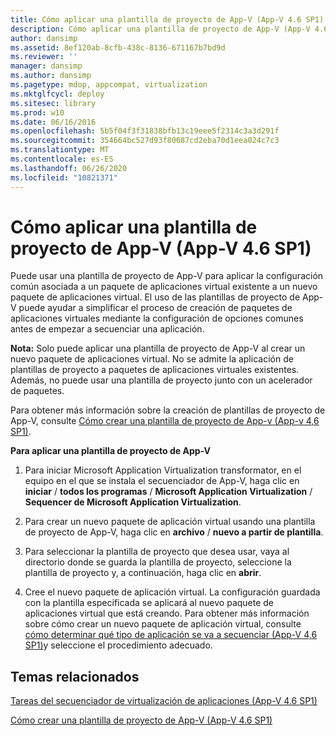 ```yaml
---
title: Cómo aplicar una plantilla de proyecto de App-V (App-V 4.6 SP1)
description: Cómo aplicar una plantilla de proyecto de App-V (App-V 4.6 SP1)
author: dansimp
ms.assetid: 8ef120ab-8cfb-438c-8136-671167b7bd9d
ms.reviewer: ''
manager: dansimp
ms.author: dansimp
ms.pagetype: mdop, appcompat, virtualization
ms.mktglfcycl: deploy
ms.sitesec: library
ms.prod: w10
ms.date: 06/16/2016
ms.openlocfilehash: 5b5f04f3f31838bfb13c19eee5f2314c3a3d291f
ms.sourcegitcommit: 354664bc527d93f80687cd2eba70d1eea024c7c3
ms.translationtype: MT
ms.contentlocale: es-ES
ms.lasthandoff: 06/26/2020
ms.locfileid: "10821371"
---
```

# Cómo aplicar una plantilla de proyecto de App-V (App-V 4.6 SP1)


Puede usar una plantilla de proyecto de App-V para aplicar la configuración común asociada a un paquete de aplicaciones virtual existente a un nuevo paquete de aplicaciones virtual. El uso de las plantillas de proyecto de App-V puede ayudar a simplificar el proceso de creación de paquetes de aplicaciones virtuales mediante la configuración de opciones comunes antes de empezar a secuenciar una aplicación.

**Nota:**  Solo puede aplicar una plantilla de proyecto de App-V al crear un nuevo paquete de aplicaciones virtual. No se admite la aplicación de plantillas de proyecto a paquetes de aplicaciones virtuales existentes. Además, no puede usar una plantilla de proyecto junto con un acelerador de paquetes.

 

Para obtener más información sobre la creación de plantillas de proyecto de App-V, consulte [Cómo crear una plantilla de proyecto de App-v (App-v 4,6 SP1)](how-to-create-an-app-v-project-template--app-v-46-sp1-.md).

**Para aplicar una plantilla de proyecto de App-V**

1.  Para iniciar Microsoft Application Virtualization transformator, en el equipo en el que se instala el secuenciador de App-V, haga clic en **iniciar**  /  **todos los programas**  /  **Microsoft Application Virtualization**  /  **Sequencer de Microsoft Application Virtualization**.

2.  Para crear un nuevo paquete de aplicación virtual usando una plantilla de proyecto de App-V, haga clic en **archivo**  /  **nuevo a partir de plantilla**.

3.  Para seleccionar la plantilla de proyecto que desea usar, vaya al directorio donde se guarda la plantilla de proyecto, seleccione la plantilla de proyecto y, a continuación, haga clic en **abrir**.

4.  Cree el nuevo paquete de aplicación virtual. La configuración guardada con la plantilla especificada se aplicará al nuevo paquete de aplicaciones virtual que está creando. Para obtener más información sobre cómo crear un nuevo paquete de aplicación virtual, consulte [cómo determinar qué tipo de aplicación se va a secuenciar (App-V 4,6 SP1)](how-to-determine-which-type-of-application-to-sequence---app-v-46-sp1-.md)y seleccione el procedimiento adecuado.

## Temas relacionados


[Tareas del secuenciador de virtualización de aplicaciones (App-V 4.6 SP1)](tasks-for-the-application-virtualization-sequencer--app-v-46-sp1-.md)

[Cómo crear una plantilla de proyecto de App-V (App-V 4.6 SP1)](how-to-create-an-app-v-project-template--app-v-46-sp1-.md)

 

 





